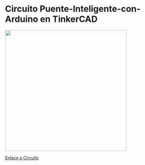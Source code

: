 # Circuito Puente-Inteligente-con-Arduino en TinkerCAD

<img src="Circuito_TinkerCAD/circuito_Puente.jpg" width="400" align="center">

[Enlace a Circuito](https://www.tinkercad.com/things/22Je9DZ4P8k)
